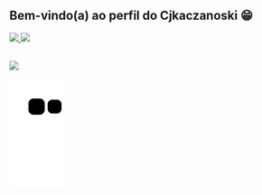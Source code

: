 ## Bem-vindo(a) ao perfil do Cjkaczanoski 😁

 <div>
   <a href="https://github.com/cjkaczanoski">
   <img height="180em" src="https://github-readme-stats.vercel.app/api?username=cjkaczanoski&show_icons=true&theme=tokyonight&include_all_commits=true&count_private=true"/>
   <img height="180em" src="https://github-readme-stats.vercel.app/api/top-langs/?username=cjkaczanoski&layout=compact&langs_count=6&theme=dark"/>
</div>

 <br>
 
 
<div> 

 <a href = "mailto:cjkaczanoski@gmail.com"><img src="https://img.shields.io/badge/-Gmail-%23333?style=for-the-badge&logo=gmail&logoColor=white" target="_blank"></a>
  
 <!-- CRIAR PERFIL LINKEDIN
 <a href="" target="_blank"><img src="https://img.shields.io/badge/-LinkedIn-%230077B5?style=for-the-badge&logo=linkedin&logoColor=white" target="_blank"></a> -->

  ![Snake animation](https://github.com/cjkaczanoski/cjkaczanoski/blob/output/github-contribution-grid-snake.svg)

</div>

